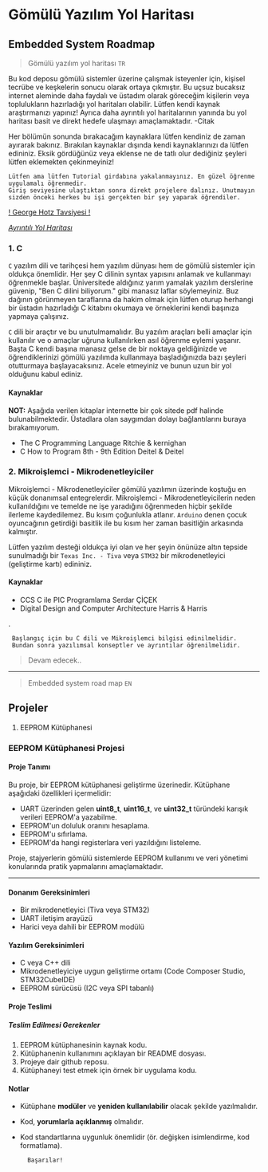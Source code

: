 
# Gömülü Yazılım Yol Haritası

## Embedded System Roadmap

> Gömülü yazılım yol haritası `TR`

Bu kod deposu gömülü sistemler üzerine çalışmak isteyenler için, kişisel tecrübe ve keşkelerin sonucu olarak ortaya çıkmıştır. Bu uçsuz bucaksız internet aleminde daha faydalı ve üstadım olarak göreceğim kişilerin veya toplulukların hazırladığı yol haritaları olabilir. Lütfen kendi kaynak araştırmanızı yapınız! Ayrıca daha ayrıntılı yol haritalarının yanında bu yol haritası basit ve direkt hedefe ulaşmayı amaçlamaktadır. -Citak

Her bölümün sonunda bırakacağım kaynaklara lütfen kendiniz de zaman ayırarak bakınız. Bırakılan kaynaklar dışında kendi kaynaklarınızı da lütfen edininiz. Eksik gördüğünüz veya eklense ne de tatlı olur dediğiniz şeyleri lütfen eklemekten çekinmeyiniz!

    Lütfen ama lütfen Tutorial girdabına yakalanmayınız. En güzel öğrenme uygulamalı öğrenmedir. 
    Giriş seviyesine ulaştıktan sonra direkt projelere dalınız. Unutmayın sizden önceki herkes bu işi gerçekten bir şey yaparak öğrendiler. 
    
[! George Hotz Tavsiyesi !](https://www.youtube.com/watch?v=NjYICpXJ03M)


[*Ayrıntılı Yol Haritası*](https://github.com/m3y54m/Embedded-Engineering-Roadmap)

### 1. **C**

`C` yazılım dili ve tarihçesi hem yazılım dünyası hem de gömülü sistemler için oldukça önemlidir. Her şey C dilinin syntax yapısını anlamak ve kullanmayı öğrenmekle başlar. Üniversitede aldığınız yarım yamalak yazılım derslerine güvenip, "Ben C dilini biliyorum." gibi manasız laflar söylemeyiniz. Buz dağının görünmeyen taraflarına da hakim olmak için lütfen oturup herhangi bir üstadın hazırladığı C kitabını okumaya ve örneklerini kendi başınıza yapmaya çalışınız. 

`C` dili bir araçtır ve bu unutulmamalıdır. Bu yazılım araçları belli amaçlar için kullanılır ve o amaçlar uğruna kullanılırken asıl öğrenme eylemi yaşanır. Başta C kendi başına manasız gelse de bir noktaya geldiğinizde ve öğrendiklerinizi gömülü yazılımda kullanmaya başladığınızda bazı şeyleri otutturmaya başlayacaksınız. Acele etmeyiniz ve bunun uzun bir yol olduğunu kabul ediniz.

#### Kaynaklar

**NOT:** Aşağıda verilen kitaplar internette bir çok sitede pdf halinde bulunabilmektedir. Üstadlara olan saygımdan dolayı bağlantılarını buraya bırakamıyorum.

- The C Programming Language Ritchie & kernighan 
- C How to Program 8th - 9th Edition Deitel & Deitel

### 2. **Mikroişlemci - Mikrodenetleyiciler**

Mikroişlemci - Mikrodenetleyiciler gömülü yazılımın üzerinde koştuğu en küçük donanımsal entegrelerdir. Mikroişlemci - Mikrodenetleyicilerin neden kullanıldığını ve temelde ne işe yaradığını öğrenmeden hiçbir şekilde ilerleme kaydedilemez. Bu kısım çoğunlukla atlanır. `Arduino` denen çocuk oyuncağının getirdiği basitlik ile bu kısım her zaman basitliğin arkasında kalmıştır.

Lütfen yazılım desteği oldukça iyi olan ve her şeyin önünüze altın tepside sunulmadığı bir `Texas Inc. - Tiva` veya `STM32` bir mikrodenetleyici (geliştirme kartı) edininiz. 

#### Kaynaklar

- CCS C ile PIC Programlama Serdar ÇİÇEK
- Digital Design and Computer Architecture Harris & Harris

.

     Başlangıç için bu C dili ve Mikroişlemci bilgisi edinilmelidir. 
     Bundan sonra yazılımsal konseptler ve ayrıntılar öğrenilmelidir.


>Devam edecek.. 


-----------------------------------
> Embedded system road map    `EN`



## Projeler

1. EEPROM Kütüphanesi

### EEPROM Kütüphanesi Projesi

#### Proje Tanımı
Bu proje, bir EEPROM kütüphanesi geliştirme üzerinedir. Kütüphane aşağıdaki özellikleri içermelidir:

- UART üzerinden gelen **uint8_t**, **uint16_t**, ve **uint32_t** türündeki karışık verileri EEPROM'a yazabilme.
- EEPROM'un doluluk oranını hesaplama.
- EEPROM'u sıfırlama.
- EEPROM'da hangi registerlara veri yazıldığını listeleme.

Proje, stajyerlerin gömülü sistemlerde EEPROM kullanımı ve veri yönetimi konularında pratik yapmalarını amaçlamaktadır.

---

#### Donanım Gereksinimleri
- Bir mikrodenetleyici (Tiva veya STM32)
- UART iletişim arayüzü
- Harici veya dahili bir EEPROM modülü

#### Yazılım Gereksinimleri
- C veya C++ dili
- Mikrodenetleyiciye uygun geliştirme ortamı (Code Composer Studio, STM32CubeIDE)
- EEPROM sürücüsü (I2C veya SPI tabanlı)

#### Proje Teslimi

##### Teslim Edilmesi Gerekenler
1. EEPROM kütüphanesinin kaynak kodu.
2. Kütüphanenin kullanımını açıklayan bir README dosyası.
3. Projeye dair github reposu.
4. Kütüphaneyi test etmek için örnek bir uygulama kodu.

#### Notlar
- Kütüphane **modüler** ve **yeniden kullanılabilir** olacak şekilde yazılmalıdır.
- Kod, **yorumlarla açıklanmış** olmalıdır.
- Kod standartlarına uygunluk önemlidir (ör. değişken isimlendirme, kod formatlama).

        Başarılar!


